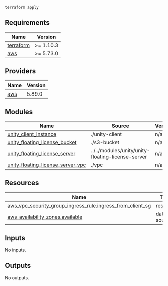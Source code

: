 ```
terraform apply
```
<!-- BEGINNING OF PRE-COMMIT-TERRAFORM DOCS HOOK -->
<!-- END_TF_DOCS -->
<!-- BEGIN_TF_DOCS -->
## Requirements

| Name | Version |
|------|---------|
| <a name="requirement_terraform"></a> [terraform](#requirement\_terraform) | >= 1.10.3 |
| <a name="requirement_aws"></a> [aws](#requirement\_aws) | >= 5.73.0 |

## Providers

| Name | Version |
|------|---------|
| <a name="provider_aws"></a> [aws](#provider\_aws) | 5.89.0 |

## Modules

| Name | Source | Version |
|------|--------|---------|
| <a name="module_unity_client_instance"></a> [unity\_client\_instance](#module\_unity\_client\_instance) | ./unity-client | n/a |
| <a name="module_unity_floating_license_bucket"></a> [unity\_floating\_license\_bucket](#module\_unity\_floating\_license\_bucket) | ./s3-bucket | n/a |
| <a name="module_unity_floating_license_server"></a> [unity\_floating\_license\_server](#module\_unity\_floating\_license\_server) | ../../modules/unity/unity-floating-license-server | n/a |
| <a name="module_unity_floating_license_server_vpc"></a> [unity\_floating\_license\_server\_vpc](#module\_unity\_floating\_license\_server\_vpc) | ./vpc | n/a |

## Resources

| Name | Type |
|------|------|
| [aws_vpc_security_group_ingress_rule.ingress_from_client_sg](https://registry.terraform.io/providers/hashicorp/aws/latest/docs/resources/vpc_security_group_ingress_rule) | resource |
| [aws_availability_zones.available](https://registry.terraform.io/providers/hashicorp/aws/latest/docs/data-sources/availability_zones) | data source |

## Inputs

No inputs.

## Outputs

No outputs.
<!-- END_TF_DOCS -->
